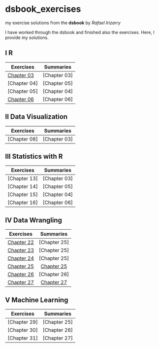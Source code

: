 # dsbook_exercises
my exercise solutions from the **dsbook** by *Rafael Irizarry*

I have worked through the dsbook and finished also the exercises. Here, I provide my solutions.

I R
------

 Exercises  |    Summaries  |
----------|:-------------:|
 [Chapter 03](ex_03_r_basics.html) |  [Chapter 03] |
 [Chapter 04] |  [Chapter 05] |
 [Chapter 05] |  [Chapter 04] |
 [Chapter 06](ex_06_importing_data.html) |  [Chapter 06] |

II Data Visualization
------

 Exercises  |    Summaries  |
----------|:-------------:|
 [Chapter 08] |  [Chapter 03] |

III Statistics with R
------

 Exercises  |    Summaries  |
----------|:-------------:|
 [Chapter 13] |  [Chapter 03] |
 [Chapter 14] |  [Chapter 05] |
 [Chapter 15] |  [Chapter 04] |
 [Chapter 16] |  [Chapter 06] |

IV Data Wrangling
------

 Exercises  |    Summaries  |
----------|:-------------:|
 [Chapter 22](ex_22_reshaping_data.html) |  [Chapter 25] |
 [Chapter 23](ex_23_joining_tables.html) |  [Chapter 25] |
 [Chapter 24](ex_24_web_scraping.html) |  [Chapter 25] |
 [Chapter 25](ex_25_string_processing.html) |  [Chapter 25](su_25_string_processing.html) |
 [Chapter 26](ex_26_parsing_dates_and_times.html) | [Chapter 26]  |
 [Chapter 27](ex_27_text_mining.html) | [Chapter 27](su_27_text_mining.html) |

V Machine Learning
------

 Exercises  |    Summaries  |
----------|:-------------:|
 [Chapter 29] | [Chapter 25] |
 [Chapter 30] | [Chapter 26] |
 [Chapter 31] | [Chapter 27] |


